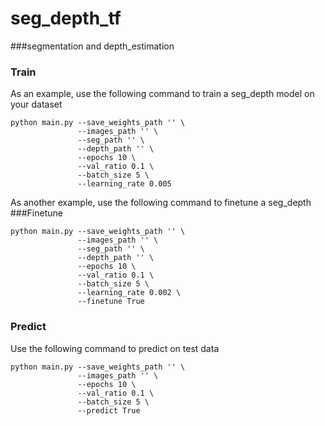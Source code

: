 # seg_depth_tf
###segmentation and depth_estimation


### Train
As an example, use the following command to train a seg_depth model on your dataset

```
python main.py --save_weights_path '' \
               --images_path '' \
               --seg_path '' \
               --depth_path '' \
               --epochs 10 \
               --val_ratio 0.1 \
               --batch_size 5 \
               --learning_rate 0.005
```
As another example, use the following command to finetune a seg_depth
###Finetune
```
python main.py --save_weights_path '' \
               --images_path '' \
               --seg_path '' \
               --depth_path '' \
               --epochs 10 \
               --val_ratio 0.1 \
               --batch_size 5 \
               --learning_rate 0.002 \
               --finetune True
```
### Predict
Use the following command to predict on test data

```
python main.py --save_weights_path '' \
               --images_path '' \
               --epochs 10 \
               --val_ratio 0.1 \
               --batch_size 5 \
               --predict True
```

